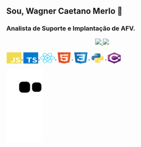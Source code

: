 ## Sou, Wagner Caetano Merlo 🦖

### Analista de Suporte e Implantação de AFV.



<div align="center">
  <a href="https://github.com/WCMerlo">
  <img height="180em" src="https://github-readme-stats.vercel.app/api?username=WCMerlo&show_icons=true&theme=dracula&include_all_commits=false"/>
  <img height="180em" src="https://github-readme-stats.vercel.app/api/top-langs/?username=WCMerlo&layout=compact&langs_count=7&theme=dracula"/>
</div>
<div style="display: inline_block"><br>
  <img align="center" alt="WCM-Js" height="30" width="40" src="https://raw.githubusercontent.com/devicons/devicon/master/icons/javascript/javascript-plain.svg">
  <img align="center" alt="WCM-Ts" height="30" width="40" src="https://raw.githubusercontent.com/devicons/devicon/master/icons/typescript/typescript-plain.svg">
  <img align="center" alt="WCM-React" height="30" width="40" src="https://raw.githubusercontent.com/devicons/devicon/master/icons/react/react-original.svg">
  <img align="center" alt="WCM-HTML" height="30" width="40" src="https://raw.githubusercontent.com/devicons/devicon/master/icons/html5/html5-original.svg">
  <img align="center" alt="WCM-CSS" height="30" width="40" src="https://raw.githubusercontent.com/devicons/devicon/master/icons/css3/css3-original.svg">
  <img align="center" alt="WCM-Python" height="30" width="40" src="https://raw.githubusercontent.com/devicons/devicon/master/icons/python/python-original.svg">
  <img align="center" alt="WCM-Csharp" height="30" width="40" src="https://raw.githubusercontent.com/devicons/devicon/master/icons/csharp/csharp-original.svg">  
  </div>

 
  <div> 
   
  ![Snake animation](https://github.com/rafaballerini/rafaballerini/blob/output/github-contribution-grid-snake.svg)
 
  </div>






  
